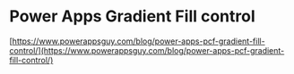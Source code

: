 # Power Apps Gradient Fill control

[https://www.powerappsguy.com/blog/power-apps-pcf-gradient-fill-control/](https://www.powerappsguy.com/blog/power-apps-pcf-gradient-fill-control/)
